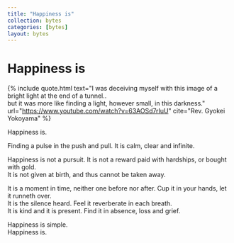 ```yaml
---
title: "Happiness is"
collection: bytes
categories: [bytes]
layout: bytes
---
```


# Happiness is

{% include quote.html 
  text="I was deceiving myself with this image of a bright light at the end of a tunnel..<br/>but it was more like finding a light, however small, in this darkness." 
  url="https://www.youtube.com/watch?v=63AOSd7rIuU" 
  cite="Rev. Gyokei Yokoyama"
  %}

Happiness is.

Finding a pulse in the push and pull. It is calm, clear and infinite. 

Happiness is not a pursuit. It is not a reward paid with hardships, or bought with gold.\
It is not given at birth, and thus cannot be taken away. 

It is a moment in time, neither one before nor after. Cup it in your hands, let it runneth over.\
It is the silence heard. Feel it reverberate in each breath.\
It is kind and it is present. Find it in absence, loss and grief.

Happiness is simple.\
Happiness is. 
